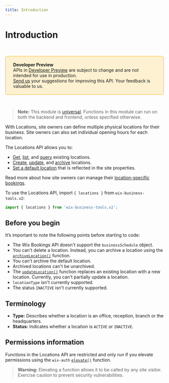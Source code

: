 ```yaml
---
title: Introduction
---
```


# Introduction

&nbsp;

<div style="background-color: #FEF1D1; padding: 18px 24px; border-radius: 6px; border: 1px solid #FDB10C; box-sizing: border-box; display: inline-block">
    <b>Developer Preview</b>
    <br/>
    <span>APIs in <a href="https://www.wix.com/velo/reference/api-overview/developer-preview">Developer Preview</a> are subject to change and are not intended for use in production.<br/><a href="mailto:velo-preview-feedback@wix.com">Send us</a> your suggestions for improving this API. Your feedback is valuable to us.</span>
</div>

&nbsp;

> **Note:** This module is
> [universal](/api-overview/api-versions#universal-modules).
> Functions in this module can run on both the backend and frontend,
> unless specified otherwise.

With Locations, site owners can define multiple physical locations for their business. Site owners can also set individual opening hours for each location.

The Locations API allows you to:

+ [Get](wix-business-tools-v2/locations/getlocation), [list](wix-business-tools-v2/locations/listlocations), and [query](wix-business-tools-v2/locations/querylocations) existing locations.
+ [Create](wix-business-tools-v2/locations/createlocation), [update](wix-business-tools-v2/locations/updatelocation), and [archive](wix-business-tools-v2/locations/archivelocation) locations.
+ [Set a default location](wix-business-tools-v2/locations/setdefaultlocation) that is reflected in the site properties.

Read more about how site owners can manage their [location-specific bookings](https://support.wix.com/en/article/wix-bookings-offering-services-at-multiple-locations).

To use the Locations API, import `{ locations }` from `wix-business-tools.v2`:

```js
import { locations } from 'wix-business-tools.v2';
```

## Before you begin

It’s important to note the following points before starting to code:

+ The Wix Bookings API doesn't support the `businessSchedule` object.
+ You can't delete a location. Instead, you can archive a location using the [`archiveLocation()`](wix-business-tools-v2/locations/archivelocation) function.
+ You can't archive the default location.
+ Archived locations can't be unarchived.
+ The [`updateLocation()`](wix-business-tools-v2/locations/updatelocation) function replaces an existing location with a new location. Currently, you can't partially update a location.
+ `locationType` isn't currently supported.
+ The status `INACTIVE` isn't currently supported.

## Terminology

+ **Type:** Describes whether a location is an office, reception, branch or the headquarters.
+ **Status:** Indicates whether a location is `ACTIVE` or `INACTIVE`.

## Permissions information

Functions in the Locations API are restricted and only run if you elevate permissions using the `wix-auth` [`elevate()`](https://www.wix.com/velo/reference/wix-auth/elevate) function.

<blockquote class='warning'>
<p><strong>Warning:</strong> Elevating a function allows it to be called by any site visitor. Exercise caution to prevent security vulnerabilities.</p>
</blockquote>
